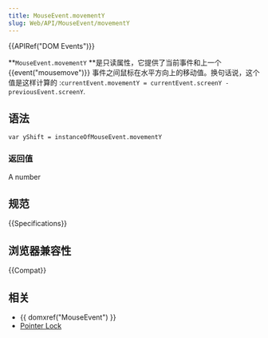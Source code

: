 ```yaml
---
title: MouseEvent.movementY
slug: Web/API/MouseEvent/movementY
---
```


{{APIRef("DOM Events")}}

**`MouseEvent.movementY` **是只读属性，它提供了当前事件和上一个 {{event("mousemove")}} 事件之间鼠标在水平方向上的移动值。换句话说，这个值是这样计算的 :`currentEvent.movementY = currentEvent.screenY - previousEvent.screenY`.

## 语法

```plain
var yShift = instanceOfMouseEvent.movementY
```

### 返回值

A number

## 规范

{{Specifications}}

## 浏览器兼容性

{{Compat}}

## 相关

- {{ domxref("MouseEvent") }}
- [Pointer Lock](/zh-CN/docs/WebAPI/Pointer_Lock)
